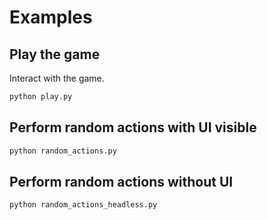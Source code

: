 # Examples

## Play the game

Interact with the game.

```bash
python play.py
```

## Perform random actions with UI visible

```bash
python random_actions.py
```

## Perform random actions without UI

```bash
python random_actions_headless.py
```
